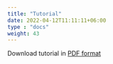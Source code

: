 ```yaml
---
title: "Tutorial"
date: 2022-04-12T11:11:11+06:00
type : "docs"
weight: 43
---
```


Download tutorial in [PDF format](external/doc/supercell_tutorial.pdf)

